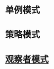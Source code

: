 # 单例模式

# 策略模式

# [观察者模式](./app/src/main/java/com.wengjianfeng.wdesignpatterns/observable/观察者模式.md)
